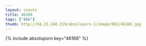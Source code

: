 ```yaml
--- 
layout: sieutv
title: 46168
tags: ["46k"]
thumb: http://94.23.248.219/absoluporn-1/image/002/46168.jpg
---
```

{% include absoluporn key="46168" %} 
